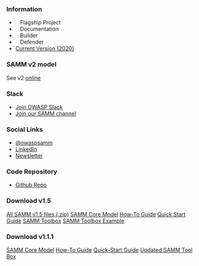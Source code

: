 ### Information
* <i class="fas fa-flag" style="font-size: 1.2em; color:#2ADA08;"></i><span style="font-size:1.0em;padding-left:12px;">Flagship Project</span>
* <i class="fas fa-book" style="font-size: 1.2em; color:#233e81;"></i><span style="font-size:1.0em;padding-left:12px;">Documentation</span>
* <i class="fas fa-toolbox" style="font-size: 1.2em; color:#233e81;"></i><span style="font-size:1.0em;padding-left:12px;">Builder</span> 
* <i class="fas fa-shield-alt" style="font-size: 1.2em; color:#233e81;"></i><span style="font-size:1.0em;padding-left:12px;">Defender</span>
* [Current Version (2020)](https://owaspsamm.org/)

### SAMM v2 model
See v2 [online](https://owaspsamm.org/model/)

### Slack
- [Join OWASP Slack](https://owasp-slack.herokuapp.com/)
- [Join our SAMM channel](https://owasp.slack.com/archives/C0VF1EJGH)

### Social Links
* [@owaspsamm](https://twitter.com/owaspsamm)
* [LinkedIn](https://www.linkedin.com/company/owasp-samm/)
* [Newsletter](https://owaspsamm.us9.list-manage.com/subscribe?u=b83ce65c91239cb5e623ea83e&id=cbd0520923)

### Code Repository
* [Github Repo](https://github.com/OWASP/samm)

### Download v1.5
[All SAMM v1.5 files
(.zip)](https://github.com/OWASP/samm/raw/master/Supporting%20Resources/v1.5/Final/OWASP_SAMM_v1.5.zip)
[SAMM Core
Model](https://github.com/OWASP/samm/raw/master/Supporting%20Resources/v1.5/Final/SAMM_Core_V1-5_FINAL.pdf)
[How-To
Guide](https://github.com/OWASP/samm/raw/master/Supporting%20Resources/v1.5/Final/SAMM_How_To_V1-5_FINAL.pdf)
[Quick Start
Guide](https://github.com/OWASP/samm/raw/master/Supporting%20Resources/v1.5/Final/SAMM_Quick_Start_V1-5_FINAL.pdf)
[SAMM
Toolbox](https://github.com/OWASP/samm/raw/master/Supporting%20Resources/v1.5/Final/SAMM_Assessment_Toolbox_v1.5_FINAL.xlsx)
[SAMM Toolbox
Example](https://github.com/OWASP/samm/raw/master/Supporting%20Resources/v1.5/Final/SAMM_Assessment_Toolbox_v1.5-Example_FINAL.xlsx)

### Download v1.1.1
[SAMM Core
Model](https://github.com/OWASP/samm/raw/master/Supporting%20Resources/v1.1/Final/SAMM_Core_V1-1-Final-1page.pdf)
[How-To
Guide](https://github.com/OWASP/samm/raw/master/Supporting%20Resources/v1.1/Final/SAMM_How_To_V1-1-Final-1page.pdf)
[Quick-Start
Guide](https://github.com/OWASP/samm/raw/master/Supporting%20Resources/v1.1/Final/SAMM_Quick_Start_V1-1-Final-1page.pdf)
[Updated SAMM Tool
Box](https://github.com/OWASP/samm/raw/master/Supporting%20Resources/v1.1/Final/SAMM_Assessment_Toolbox_v1-1-Final.xlsx)

